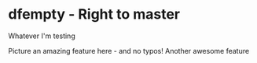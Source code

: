 # dfempty - Right to master

Whatever I'm testing

Picture an amazing feature here - and no typos!
Another awesome feature
